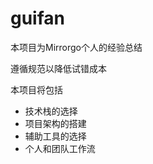 # guifan

本项目为Mirrorgo个人的经验总结

遵循规范以降低试错成本

本项目将包括
- 技术栈的选择
- 项目架构的搭建
- 辅助工具的选择
- 个人和团队工作流

<!-- # Website

This website is built using [Docusaurus](https://docusaurus.io/), a modern static website generator.

### Installation

```
$ yarn
```

### Local Development

```
$ yarn start
```

This command starts a local development server and opens up a browser window. Most changes are reflected live without having to restart the server.

### Build

```
$ yarn build
```

This command generates static content into the `build` directory and can be served using any static contents hosting service.

### Deployment

Using SSH:

```
$ USE_SSH=true yarn deploy
```

Not using SSH:

```
$ GIT_USER=<Your GitHub username> yarn deploy
```

If you are using GitHub pages for hosting, this command is a convenient way to build the website and push to the `gh-pages` branch. -->
